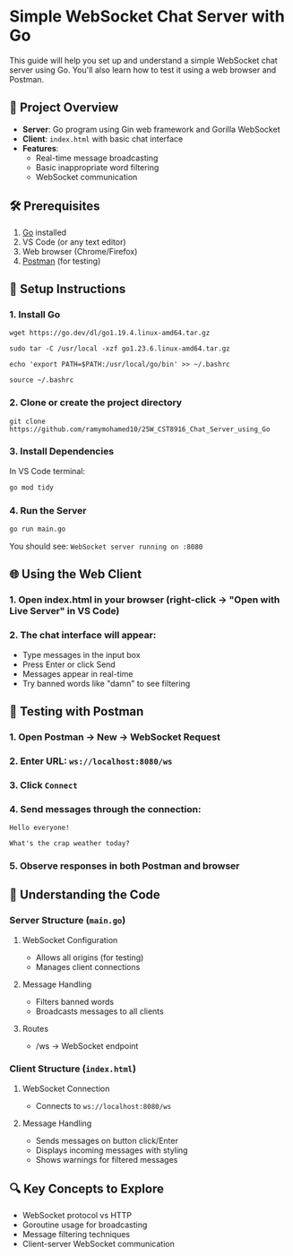 # Simple WebSocket Chat Server with Go

This guide will help you set up and understand a simple WebSocket chat server using Go. You'll also learn how to test it using a web browser and Postman.

## 📁 Project Overview
- **Server**: Go program using Gin web framework and Gorilla WebSocket
- **Client**: `index.html` with basic chat interface
- **Features**:
  - Real-time message broadcasting
  - Basic inappropriate word filtering
  - WebSocket communication

## 🛠️ Prerequisites
1. [Go](https://golang.org/doc/install) installed
2. VS Code (or any text editor)
3. Web browser (Chrome/Firefox)
4. [Postman](https://www.postman.com/downloads/) (for testing)

## 🚀 Setup Instructions
### 1. Install Go
```
wget https://go.dev/dl/go1.19.4.linux-amd64.tar.gz
```
```
sudo tar -C /usr/local -xzf go1.23.6.linux-amd64.tar.gz
```
```
echo 'export PATH=$PATH:/usr/local/go/bin' >> ~/.bashrc
```
```
source ~/.bashrc
```

### 2. Clone or create the project directory
```
git clone https://github.com/ramymohamed10/25W_CST8916_Chat_Server_using_Go
```

### 3. Install Dependencies
In VS Code terminal:
```bash
go mod tidy
```

### 4. Run the Server
```bash
go run main.go
```
You should see: `WebSocket server running on :8080`

## 🌐 Using the Web Client
### 1. Open index.html in your browser (right-click → "Open with Live Server" in VS Code)
### 2. The chat interface will appear:
- Type messages in the input box
- Press Enter or click Send
- Messages appear in real-time
- Try banned words like "damn" to see filtering

## 🧪 Testing with Postman
### 1. Open Postman → New → WebSocket Request
### 2. Enter URL: `ws://localhost:8080/ws`
### 3. Click `Connect`
### 4. Send messages through the connection:
```
Hello everyone! 
```
```
What's the crap weather today?
```
### 5. Observe responses in both Postman and browser

## 🧠 Understanding the Code
### Server Structure (`main.go`)
1. WebSocket Configuration
   - Allows all origins (for testing)
   - Manages client connections

2. Message Handling
   - Filters banned words
   - Broadcasts messages to all clients

3. Routes
   - /ws → WebSocket endpoint

### Client Structure (`index.html`)
1. WebSocket Connection
   - Connects to `ws://localhost:8080/ws`

2. Message Handling
   - Sends messages on button click/Enter
   - Displays incoming messages with styling
   - Shows warnings for filtered messages

## 🔍 Key Concepts to Explore
- WebSocket protocol vs HTTP
- Goroutine usage for broadcasting
- Message filtering techniques
- Client-server WebSocket communication